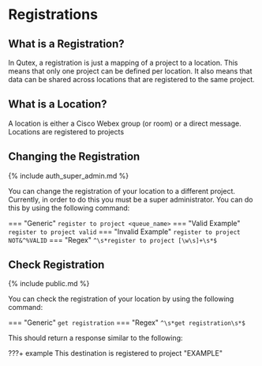 # Registrations

## What is a Registration?

In Qutex, a registration is just a mapping of a project to a location. This means that only one project can be defined per location. It also means that data can be shared across locations that are registered to the same project.

## What is a Location?

A location is either a Cisco Webex group (or room) or a direct message. Locations are registered to projects

## Changing the Registration

{% include auth_super_admin.md %}

You can change the registration of your location to a different project. Currently, in order to do this you must be a super administrator. You can do this by using the following command:

=== "Generic"
    ```
    register to project <queue_name>
    ```
=== "Valid Example"
    ```
    register to project valid
    ```
=== "Invalid Example"
    ```
    register to project NOT&^%VALID
    ```
=== "Regex"
    ```
    ^\s*register to project [\w\s]+\s*$
    ```

## Check Registration

{% include public.md %}

You can check the registration of your location by using the following command:

=== "Generic"
    ```
    get registration
    ```
=== "Regex"
    ```
    ^\s*get registration\s*$
    ```

This should return a response similar to the following:

???+ example
    This destination is registered to project "EXAMPLE"